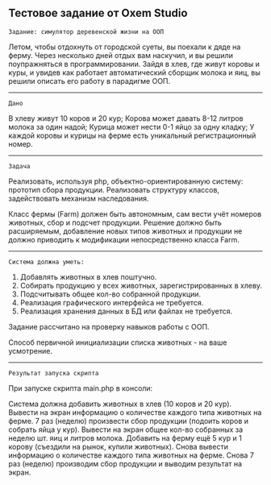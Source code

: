 ## Тестовое задание от Oxem Studio

`Задание: симулятор деревенской жизни на ООП`

Летом, чтобы отдохнуть от городской суеты, вы поехали к дяде на ферму. Через несколько дней отдых вам наскучил, и вы решили поупражняться в программировании. Зайдя в хлев, где живут коровы и куры, и увидев как работает автоматический сборщик молока и яиц, вы решили описать его работу в парадигме ООП.

---

`Дано`

В хлеву живут 10 коров и 20 кур;
Корова может давать 8-12 литров молока за один надой;
Курица может нести 0-1 яйцо за одну кладку;
У каждой коровы и курицы на ферме есть уникальный регистрационный номер.

---

`Задача`

Реализовать, используя php, объектно-ориентированную систему: прототип сбора продукции. Реализовать структуру классов, задействовать механизм наследования.

Класс фермы (Farm) должен быть автономным, сам вести учёт номеров животных, сбор и подсчет продукции. Решение должно быть расширяемым, добавление новых типов животных и продукции не должно приводить к модификации непосредственно класса Farm.

---

`Система должна уметь:`

1. Добавлять животных в хлев поштучно.
2. Собирать продукцию у всех животных, зарегистрированных в хлеву.
3. Подсчитывать общее кол-во собранной продукции.
4. Реализация графического интерфейса не требуется.
5. Реализация хранения данных в БД или файлах не требуется.

Задание рассчитано на проверку навыков работы с ООП.

Способ первичной инициализации списка животных - на ваше усмотрение.

---

`Результат запуска скрипта`

При запуске скрипта main.php в консоли:

Система должна добавить животных в хлев (10 коров и 20 кур).
Вывести на экран информацию о количестве каждого типа животных на ферме.
7 раз (неделю) произвести сбор продукции (подоить коров и собрать яйца у кур).
Вывести на экран общее кол-во собранных за неделю шт. яиц и литров молока.
Добавить на ферму ещё 5 кур и 1 корову (съездили на рынок, купили животных).
Снова вывести информацию о количестве каждого типа животных на ферме.
Снова 7 раз (неделю) производим сбор продукции и выводим результат на экран.
